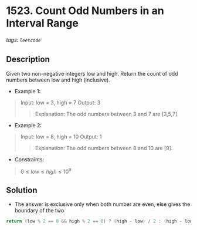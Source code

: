 # 1523. Count Odd Numbers in an Interval Range
###### tags: `leetcode`
## Description
Given two non-negative integers low and high. Return the count of odd numbers between low and high (inclusive).

- Example 1:

>Input: low = 3, high = 7
Output: 3
>>Explanation: The odd numbers between 3 and 7 are [3,5,7].

- Example 2:

>Input: low = 8, high = 10
Output: 1
>>Explanation: The odd numbers between 8 and 10 are [9].

- Constraints:

> $0 \leq low \leq high \leq 10^9$

## Solution
- The answer is exclusive only when both number are even, else gives the boundary of the two
```cpp
return (low % 2 == 0 && high % 2 == 0) ? (high - low) / 2 : (high - low) / 2 + 1;
```
